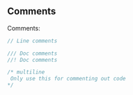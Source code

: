## Comments

Comments:

```rust
// Line comments

/// Doc comments
//! Doc comments

/* multiline
 Only use this for commenting out code
*/
```
